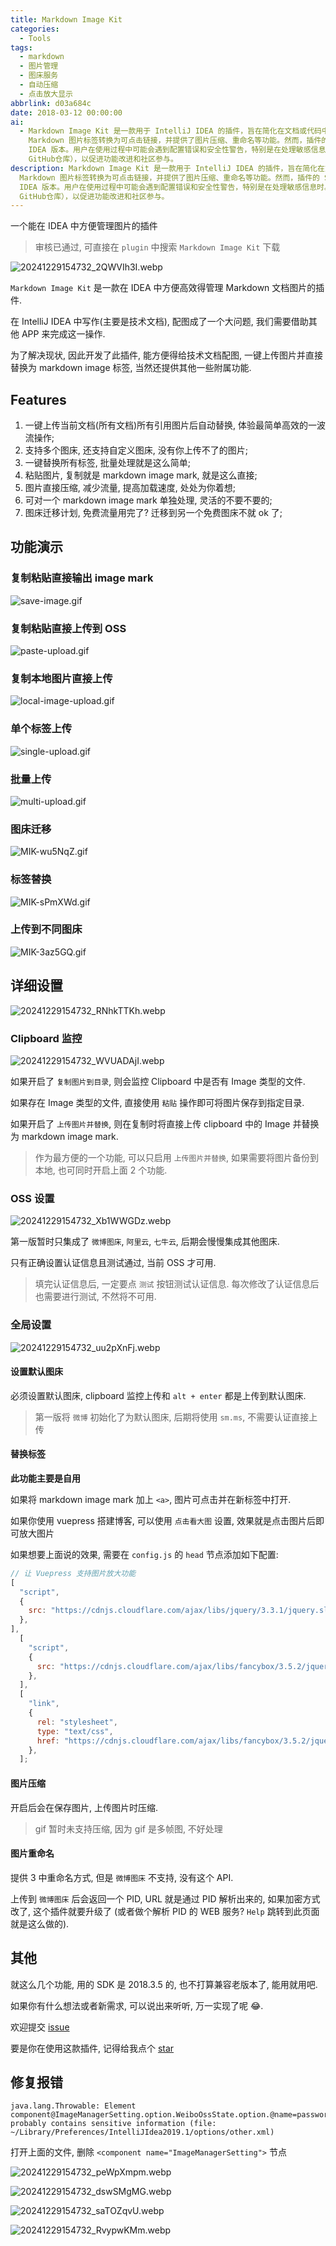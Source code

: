 ```yaml
---
title: Markdown Image Kit
categories:
  - Tools
tags:
  - markdown
  - 图片管理
  - 图床服务
  - 自动压缩
  - 点击放大显示
abbrlink: d03a684c
date: 2018-03-12 00:00:00
ai:
  - Markdown Image Kit 是一款用于 IntelliJ IDEA 的插件，旨在简化在文档或代码中添加和管理图像的过程。该工具集成了多种在线图床服务（如微博、阿里云、七牛云等），允许用户轻松上传图片并使用快捷键进行操作。它支持将
    Markdown 图片标签转换为可点击链接，并提供了图片压缩、重命名等功能。然而，插件的 SDK 采用的是2018.3.5版本，且可能不兼容较早的 IntelliJ
    IDEA 版本。用户在使用过程中可能会遇到配置错误和安全性警告，特别是在处理敏感信息时。此外，插件还提供了一个问题报告渠道（GitHub issue）以及鼓励用户给予支持的方式（star
    GitHub仓库），以促进功能改进和社区参与。
description: Markdown Image Kit 是一款用于 IntelliJ IDEA 的插件，旨在简化在文档或代码中添加和管理图像的过程。该工具集成了多种在线图床服务（如微博、阿里云、七牛云等），允许用户轻松上传图片并使用快捷键进行操作。它支持将
  Markdown 图片标签转换为可点击链接，并提供了图片压缩、重命名等功能。然而，插件的 SDK 采用的是2018.3.5版本，且可能不兼容较早的 IntelliJ
  IDEA 版本。用户在使用过程中可能会遇到配置错误和安全性警告，特别是在处理敏感信息时。此外，插件还提供了一个问题报告渠道（GitHub issue）以及鼓励用户给予支持的方式（star
  GitHub仓库），以促进功能改进和社区参与。
---
```


一个能在 IDEA 中方便管理图片的插件

> 审核已通过, 可直接在 `plugin` 中搜索 `Markdown Image Kit` 下载

![20241229154732_2QWVIh3I.webp](20241229154732_2QWVIh3I.webp)

`Markdown Image Kit` 是一款在 IDEA 中方便高效得管理 Markdown 文档图片的插件.

在 IntelliJ IDEA 中写作(主要是技术文档), 配图成了一个大问题, 我们需要借助其他 APP 来完成这一操作.

为了解决现状, 因此开发了此插件, 能方便得给技术文档配图, 一键上传图片并直接替换为 markdown image 标签, 当然还提供其他一些附属功能.

## Features

1. 一键上传当前文档(所有文档)所有引用图片后自动替换, 体验最简单高效的一波流操作;
2. 支持多个图床, 还支持自定义图床, 没有你上传不了的图片;
3. 一键替换所有标签, 批量处理就是这么简单;
4. 粘贴图片, 复制就是 markdown image mark, 就是这么直接;
5. 图片直接压缩, 减少流量, 提高加载速度, 处处为你着想;
6. 可对一个 markdown image mark 单独处理, 灵活的不要不要的;
7. 图床迁移计划, 免费流量用完了? 迁移到另一个免费图床不就 ok 了;

## 功能演示

### 复制粘贴直接输出 image mark

![save-image.gif](save-image.gif)

### 复制粘贴直接上传到 OSS

![paste-upload.gif](paste-upload.gif)

### 复制本地图片直接上传

![local-image-upload.gif](local-image-upload.gif)

### 单个标签上传

![single-upload.gif](single-upload.gif)

### 批量上传

![multi-upload.gif](multi-upload.gif)

### 图床迁移

![MIK-wu5NqZ.gif](MIK-wu5NqZ.gif)

### 标签替换

![MIK-sPmXWd.gif](MIK-sPmXWd.gif)

### 上传到不同图床

![MIK-3az5GQ.gif](MIK-3az5GQ.gif)

## 详细设置

![20241229154732_RNhkTTKh.webp](20241229154732_RNhkTTKh.webp)

### Clipboard 监控

![20241229154732_WVUADAjI.webp](20241229154732_WVUADAjI.webp)

如果开启了 `复制图片到目录`, 则会监控 Clipboard 中是否有 Image 类型的文件.

如果存在 Image 类型的文件, 直接使用 `粘贴` 操作即可将图片保存到指定目录.

如果开启了 `上传图片并替换`, 则在复制时将直接上传 clipboard 中的 Image 并替换为 markdown image mark.

> 作为最方便的一个功能, 可以只启用 `上传图片并替换`, 如果需要将图片备份到本地, 也可同时开启上面 2 个功能.

### OSS 设置

![20241229154732_Xb1WWGDz.webp](20241229154732_Xb1WWGDz.webp)

第一版暂时只集成了 `微博图床`, `阿里云`, `七牛云`, 后期会慢慢集成其他图床.

只有正确设置认证信息且测试通过, 当前 OSS 才可用.

> 填完认证信息后, 一定要点 `测试` 按钮测试认证信息.
> 每次修改了认证信息后也需要进行测试, 不然将不可用.

### 全局设置

![20241229154732_uu2pXnFj.webp](20241229154732_uu2pXnFj.webp)

#### 设置默认图床

必须设置默认图床, clipboard 监控上传和 `alt + enter` 都是上传到默认图床.

> 第一版将 `微博` 初始化了为默认图床, 后期将使用 `sm.ms`, 不需要认证直接上传

#### 替换标签

**此功能主要是自用**

如果将 markdown image mark 加上 `<a>`, 图片可点击并在新标签中打开.

如果你使用 vuepress 搭建博客, 可以使用 `点击看大图` 设置, 效果就是点击图片后即可放大图片

如果想要上面说的效果, 需要在 `config.js` 的 `head` 节点添加如下配置:

```javascript
// 让 Vuepress 支持图片放大功能
[
  "script",
  {
    src: "https://cdnjs.cloudflare.com/ajax/libs/jquery/3.3.1/jquery.slim.min.js",
  },
],
  [
    "script",
    {
      src: "https://cdnjs.cloudflare.com/ajax/libs/fancybox/3.5.2/jquery.fancybox.min.js",
    },
  ],
  [
    "link",
    {
      rel: "stylesheet",
      type: "text/css",
      href: "https://cdnjs.cloudflare.com/ajax/libs/fancybox/3.5.2/jquery.fancybox.min.css",
    },
  ];
```

#### 图片压缩

开启后会在保存图片, 上传图片时压缩.

> gif 暂时未支持压缩, 因为 gif 是多帧图, 不好处理

#### 图片重命名

提供 3 中重命名方式, 但是 `微博图床` 不支持, 没有这个 API.

上传到 `微博图床` 后会返回一个 PID, URL 就是通过 PID 解析出来的,
如果加密方式改了, 这个插件就要升级了 (或者做个解析 PID 的 WEB 服务? `Help` 跳转到此页面就是这么做的).

## 其他

就这么几个功能, 用的 SDK 是 2018.3.5 的, 也不打算兼容老版本了, 能用就用吧.

如果你有什么想法或者新需求, 可以说出来听听, 万一实现了呢 😂.

欢迎提交 [issue](https://github.com/dong4j/markdown-image-kit/issues)

要是你在使用这款插件, 记得给我点个 [star](https://github.com/dong4j/markdown-image-kit)

## 修复报错

```
java.lang.Throwable: Element component@ImageManagerSetting.option.WeiboOssState.option.@name=password probably contains sensitive information (file: ~/Library/Preferences/IntelliJIdea2019.1/options/other.xml)
```

打开上面的文件, 删除 `<component name="ImageManagerSetting">` 节点

![20241229154732_peWpXmpm.webp](20241229154732_peWpXmpm.webp)

![20241229154732_dswSMgMG.webp](20241229154732_dswSMgMG.webp)

![20241229154732_saTOZqvU.webp](20241229154732_saTOZqvU.webp)

![20241229154732_RvypwKMm.webp](20241229154732_RvypwKMm.webp)
